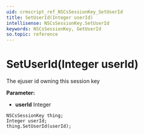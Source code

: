 ```yaml
---
uid: crmscript_ref_NSCsSessionKey_SetUserId
title: SetUserId(Integer userId)
intellisense: NSCsSessionKey.SetUserId
keywords: NSCsSessionKey, GetUserId
so.topic: reference
---
```


# SetUserId(Integer userId)

The ejuser id owning this session key

**Parameter:** 
 - **userId** Integer

```crmscript
NSCsSessionKey thing;
Integer userId;
thing.SetUserId(userId);
```


